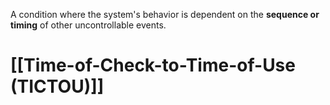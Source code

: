 A condition where the system's behavior is dependent on the **sequence or timing** of other uncontrollable events.


# [[Time-of-Check-to-Time-of-Use (TICTOU)]]

